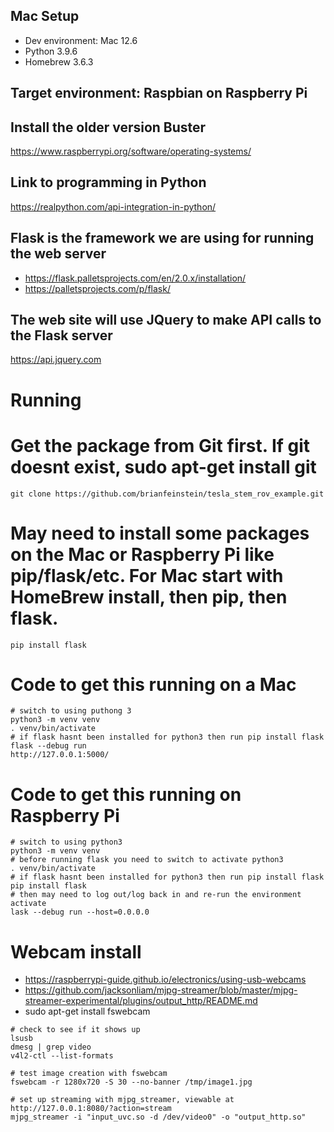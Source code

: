 ## Mac Setup
* Dev environment: Mac 12.6
* Python 3.9.6
* Homebrew 3.6.3

## Target environment: Raspbian on Raspberry Pi
## Install the older version Buster
https://www.raspberrypi.org/software/operating-systems/

## Link to programming in Python
https://realpython.com/api-integration-in-python/

## Flask is the framework we are using for running the web server
* https://flask.palletsprojects.com/en/2.0.x/installation/
* https://palletsprojects.com/p/flask/

## The web site will use JQuery to make API calls to the Flask server
https://api.jquery.com


# Running

# Get the package from Git first. If git doesnt exist, sudo apt-get install git
```
git clone https://github.com/brianfeinstein/tesla_stem_rov_example.git
```

# May need to install some packages on the Mac or Raspberry Pi like pip/flask/etc. For Mac start with HomeBrew install, then pip, then flask.
```
pip install flask
```

# Code to get this running on a Mac
```
# switch to using puthong 3
python3 -m venv venv 
. venv/bin/activate
# if flask hasnt been installed for python3 then run pip install flask
flask --debug run
http://127.0.0.1:5000/
```

# Code to get this running on Raspberry Pi
```
# switch to using python3
python3 -m venv venv
# before running flask you need to switch to activate python3
. venv/bin/activate
# if flask hasnt been installed for python3 then run pip install flask
pip install flask
# then may need to log out/log back in and re-run the environment activate
lask --debug run --host=0.0.0.0
```

# Webcam install
* https://raspberrypi-guide.github.io/electronics/using-usb-webcams
* https://github.com/jacksonliam/mjpg-streamer/blob/master/mjpg-streamer-experimental/plugins/output_http/README.md
* sudo apt-get install fswebcam


```
# check to see if it shows up
lsusb
dmesg | grep video
v4l2-ctl --list-formats

# test image creation with fswebcam
fswebcam -r 1280x720 -S 30 --no-banner /tmp/image1.jpg

# set up streaming with mjpg_streamer, viewable at http://127.0.0.1:8080/?action=stream
mjpg_streamer -i "input_uvc.so -d /dev/video0" -o "output_http.so"
```



